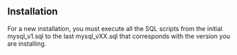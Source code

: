 Installation
------------

For a new installation, you must execute all the SQL scripts from the initial mysql_v1.sql to the last mysql_vXX.sql that corresponds with the version you are installing.
